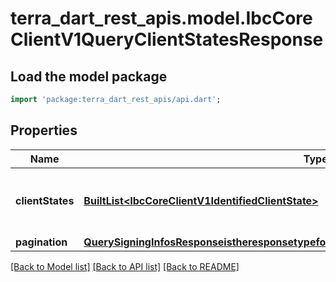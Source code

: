 # terra_dart_rest_apis.model.IbcCoreClientV1QueryClientStatesResponse

## Load the model package
```dart
import 'package:terra_dart_rest_apis/api.dart';
```

## Properties
Name | Type | Description | Notes
------------ | ------------- | ------------- | -------------
**clientStates** | [**BuiltList&lt;IbcCoreClientV1IdentifiedClientState&gt;**](IbcCoreClientV1IdentifiedClientState.md) | list of stored ClientStates of the chain. | [optional] 
**pagination** | [**QuerySigningInfosResponseistheresponsetypefortheQuerySigningInfosRPCmethodPagination**](QuerySigningInfosResponseistheresponsetypefortheQuerySigningInfosRPCmethodPagination.md) |  | [optional] 

[[Back to Model list]](../README.md#documentation-for-models) [[Back to API list]](../README.md#documentation-for-api-endpoints) [[Back to README]](../README.md)


